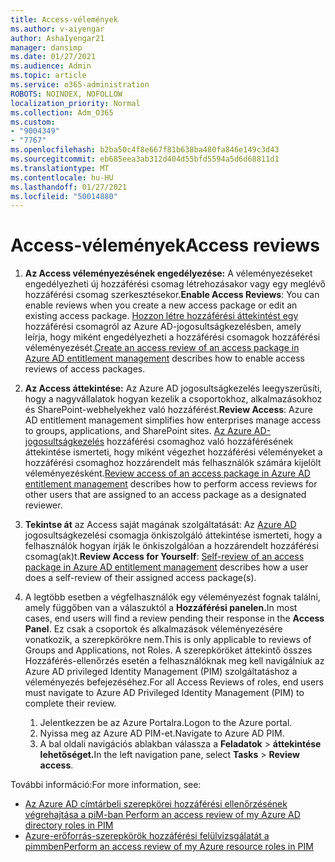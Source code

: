 ```yaml
---
title: Access-vélemények
ms.author: v-aiyengar
author: AshaIyengar21
manager: dansimp
ms.date: 01/27/2021
ms.audience: Admin
ms.topic: article
ms.service: o365-administration
ROBOTS: NOINDEX, NOFOLLOW
localization_priority: Normal
ms.collection: Adm_O365
ms.custom:
- "9004349"
- "7767"
ms.openlocfilehash: b2ba50c4f8e667f81b638ba480fa846e149c3d43
ms.sourcegitcommit: eb685eea3ab312d404d55bfd5594a5d6d68811d1
ms.translationtype: MT
ms.contentlocale: hu-HU
ms.lasthandoff: 01/27/2021
ms.locfileid: "50014880"
---
```

# <a name="access-reviews"></a><span data-ttu-id="c42b4-102">Access-vélemények</span><span class="sxs-lookup"><span data-stu-id="c42b4-102">Access reviews</span></span>

1. <span data-ttu-id="c42b4-103">**Az Access véleményezésének engedélyezése:** A véleményezéseket engedélyezheti új hozzáférési csomag létrehozásakor vagy egy meglévő hozzáférési csomag szerkesztésekor.</span><span class="sxs-lookup"><span data-stu-id="c42b4-103">**Enable Access Reviews**: You can enable reviews when you create a new access package or edit an existing access package.</span></span> <span data-ttu-id="c42b4-104">[Hozzon létre hozzáférési áttekintést egy](https://docs.microsoft.com/azure/active-directory/governance/entitlement-management-access-reviews-create) hozzáférési csomagról az Azure AD-jogosultságkezelésben, amely leírja, hogy miként engedélyezheti a hozzáférési csomagok hozzáférési véleményezését.</span><span class="sxs-lookup"><span data-stu-id="c42b4-104">[Create an access review of an access package in Azure AD entitlement management](https://docs.microsoft.com/azure/active-directory/governance/entitlement-management-access-reviews-create) describes how to enable access reviews of access packages.</span></span>

1. <span data-ttu-id="c42b4-105">**Az Access áttekintése:** Az Azure AD jogosultságkezelés leegyszerűsíti, hogy a nagyvállalatok hogyan kezelik a csoportokhoz, alkalmazásokhoz és SharePoint-webhelyekhez való hozzáférést.</span><span class="sxs-lookup"><span data-stu-id="c42b4-105">**Review Access**: Azure AD entitlement management simplifies how enterprises manage access to groups, applications, and SharePoint sites.</span></span> <span data-ttu-id="c42b4-106">[Az Azure AD-jogosultságkezelés](https://docs.microsoft.com/azure/active-directory/governance/entitlement-management-access-reviews-create) hozzáférési csomaghoz való hozzáférésének áttekintése ismerteti, hogy miként végezhet hozzáférési véleményeket a hozzáférési csomaghoz hozzárendelt más felhasználók számára kijelölt véleményezésként.</span><span class="sxs-lookup"><span data-stu-id="c42b4-106">[Review access of an access package in Azure AD entitlement management](https://docs.microsoft.com/azure/active-directory/governance/entitlement-management-access-reviews-create) describes how to perform access reviews for other users that are assigned to an access package as a designated reviewer.</span></span>

1. <span data-ttu-id="c42b4-107">**Tekintse át** az Access saját magának szolgáltatását: Az [Azure AD](https://docs.microsoft.com/azure/active-directory/governance/entitlement-management-access-reviews-self-review) jogosultságkezelési csomagja önkiszolgáló áttekintése ismerteti, hogy a felhasználók hogyan írják le önkiszolgálóan a hozzárendelt hozzáférési csomag(ak)t.</span><span class="sxs-lookup"><span data-stu-id="c42b4-107">**Review Access for Yourself**: [Self-review of an access package in Azure AD entitlement management](https://docs.microsoft.com/azure/active-directory/governance/entitlement-management-access-reviews-self-review) describes how a user does a self-review of their assigned access package(s).</span></span>

1. <span data-ttu-id="c42b4-108">A legtöbb esetben a végfelhasználók egy véleményezést fognak találni, amely függőben van a válaszuktól a **Hozzáférési panelen.**</span><span class="sxs-lookup"><span data-stu-id="c42b4-108">In most cases, end users will find a review pending their response in the **Access Panel**.</span></span> <span data-ttu-id="c42b4-109">Ez csak a csoportok és alkalmazások véleményezésére vonatkozik, a szerepkörökre nem.</span><span class="sxs-lookup"><span data-stu-id="c42b4-109">This is only applicable to reviews of Groups and Applications, not Roles.</span></span> <span data-ttu-id="c42b4-110">A szerepköröket áttekintő összes Hozzáférés-ellenőrzés esetén a felhasználóknak meg kell navigálniuk az Azure AD privileged Identity Management (PIM) szolgáltatáshoz a véleményezés befejezéséhez.</span><span class="sxs-lookup"><span data-stu-id="c42b4-110">For all Access Reviews of roles, end users must navigate to Azure AD Privileged Identity Management (PIM) to complete their review.</span></span>

    1. <span data-ttu-id="c42b4-111">Jelentkezzen be az Azure Portalra.</span><span class="sxs-lookup"><span data-stu-id="c42b4-111">Logon to the Azure portal.</span></span>
    2. <span data-ttu-id="c42b4-112">Nyissa meg az Azure AD PIM-et.</span><span class="sxs-lookup"><span data-stu-id="c42b4-112">Navigate to Azure AD PIM.</span></span>
    3. <span data-ttu-id="c42b4-113">A bal oldali navigációs ablakban válassza a **Feladatok**  >  **áttekintése lehetőséget.**</span><span class="sxs-lookup"><span data-stu-id="c42b4-113">In the left navigation pane, select **Tasks** > **Review access**.</span></span>
    
<span data-ttu-id="c42b4-114">További információ:</span><span class="sxs-lookup"><span data-stu-id="c42b4-114">For more information, see:</span></span>

- [<span data-ttu-id="c42b4-115">Az Azure AD címtárbeli szerepkörei hozzáférési ellenőrzésének végrehajtása a piM-ban </span><span class="sxs-lookup"><span data-stu-id="c42b4-115">Perform an access review of my Azure AD directory roles in PIM </span></span>](https://docs.microsoft.com/azure/active-directory/privileged-identity-management/pim-how-to-perform-security-review/)
- [<span data-ttu-id="c42b4-116">Azure-erőforrás-szerepkörök hozzáférési felülvizsgálatát a pimmben</span><span class="sxs-lookup"><span data-stu-id="c42b4-116">Perform an access review of my Azure resource roles in PIM</span></span>](https://docs.microsoft.com/azure/active-directory/privileged-identity-management/pim-resource-roles-perform-access-review/)